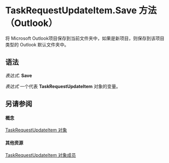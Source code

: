 
# TaskRequestUpdateItem.Save 方法 （Outlook）

将 Microsoft Outlook项目保存到当前文件夹中，如果是新项目，则保存到该项目类型的 Outlook 默认文件夹中。


## 语法

 _表达式_. **Save**

 _表达式_ 一个代表 **TaskRequestUpdateItem** 对象的变量。


## 另请参阅


#### 概念


[TaskRequestUpdateItem 对象](5bc407fe-b3f6-3e46-8b91-e2ed96292cec.md)
#### 其他资源


[TaskRequestUpdateItem 对象成员](f4a396b3-c2f7-68a7-efa7-877328a7fc21.md)